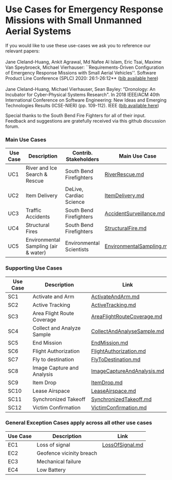 # Use Cases for Emergency Response Missions with Small Unmanned Aerial Systems

If you would like to use these use-cases we ask you to reference our relevant papers: <br><br>
Jane Cleland-Huang, Ankit Agrawal, Md Nafee Al Islam, Eric Tsai, Maxime Van Speybroeck, Michael Vierhauser:
``Requirements-Driven Configuration of Emergency Response Missions with Small Aerial Vehicles''. Software Product Line Conference (SPLC) 2020: 26:1-26:12**
([bib available here](SPLC2020.txt))<br><br>
Jane Cleland-Huang, Michael Vierhauser, Sean Bayley:
"Dronology: An Incubator for Cyber-Physical Systems Research". In 2018 IEEE/ACM 40th International Conference on Software Engineering: New Ideas and Emerging Technologies Results (ICSE-NIER) (pp. 109-112). IEEE 
([bib available here](NIER2018.txt))

Special thanks to the South Bend Fire Fighters for all of their input. Feedback and suggestions are gratefully received via this github discussion forum.

### Main Use Cases

| Use Case      | Description                 | Contrib. Stakeholders              | Main Use Case  |
| ------------- |-------------                    | -----                              |            -----|    
| UC1           | River and Ice Search & Rescue           | South Bend Firefighters |[RiverRescue.md](usecases/main/RiverRescue.md ) 
| UC2           |Item Delivery         |    DeLive, Cardiac Science | [ItemDelivery.md](usecases/main/ItemDelivery.md)
| UC3           |Traffic Accidents                |    South Bend Firefighters | [AccidentSurveillance.md](usecases/main/AccidentSurveillance.md)
| UC4           | Structural Fires                |    South Bend Firefighters | [StructuralFire.md](usecases/main/StructuralFire.md)
| UC5           | Environmental Sampling  (air & water)               |    Environmental Scientists | [EnvironmentalSampling.md](usecases/main/EnvironmentalSampling.md)


### Supporting Use Cases

| Use Case      | Description                  | Link  |
| ------------- |-------------                    | -----     |
| SC1           | Activate and Arm | [ActivateAndArm.md](usecases/supporting/ActivateAndArm.md)|
| SC2           | Active Tracking  | [ActiveTracking.md](usecases/supporting/ActiveTracking.md)|
| SC3           | Area Flight Route Coverage | [AreaFlightRouteCoverage.md](usecases/supporting/AreaFlightRouteCoverage.md)|
| SC4           | Collect and Analyze Sample | [CollectAndAnalyseSample.md](usecases/supporting/CollectAndAnalyseSample.md)|
| SC5           | End Mission  | [EndMission.md](usecases/supporting/EndMission.md)|
| SC6           | Flight Authorization  | [FlightAuthorization.md](usecases/supporting/FlightAuthorization.md)|
| SC7           | Fly to destination |[FlyToDestination.md](usecases/supporting/FlyToDestination.md)|
| SC8           | Image Capture and Analysis  | [ImageCaptureAndAnalysis.md](usecases/supporting/ImageCaptureAndAnalysis.md)|
| SC9           | Item Drop |[ItemDrop.md](usecases/supporting/ItemDrop.md)|
| SC10          | Lease Airspace |[LeaseAirspace.md](usecases/supporting/LeaseAirspace.md)|
| SC11          | Synchronized Takeoff  | [SynchronizedTakeoff.md](usecases/supporting/SynchronizedTakeoff.md)|
| SC12          | Victim Confirmation  | [VictimConfirmation.md](usecases/supporting/VictimConfirmation.md)|

<a name="GeneralExceptions"> </a>

### General Exception Cases apply across all other use cases 

| Use Case      | Description                  | Link  |
| ------------- |-------------                    | -----     |
|   EC1         | Loss of signal         | [LossOfSignal.md](usecases/general_exceptions/LossOfSignal.md) |
|  EC2   | Geofence vicinity breach ||
|  EC3   | Mechanical failure ||
|  EC4   | Low Battery ||


